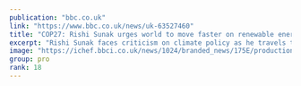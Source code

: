 ```yaml
---
publication: "bbc.co.uk"
link: "https://www.bbc.co.uk/news/uk-63527460"
title: "COP27: Rishi Sunak urges world to move faster on renewable energy"
excerpt: "Rishi Sunak faces criticism on climate policy as he travels to the COP27 summit in Egypt on Sunday."
image: "https://ichef.bbci.co.uk/news/1024/branded_news/175E/production/_127528950_242cf9dc0e7c56f57a26de0d5f9874e8058bf21c.jpg"
group: pro
rank: 18
---
```

